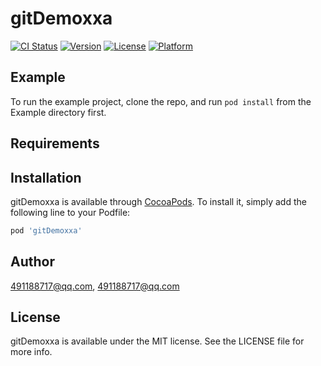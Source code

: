 # gitDemoxxa

[![CI Status](https://img.shields.io/travis/491188717@qq.com/gitDemoxxa.svg?style=flat)](https://travis-ci.org/491188717@qq.com/gitDemoxxa)
[![Version](https://img.shields.io/cocoapods/v/gitDemoxxa.svg?style=flat)](https://cocoapods.org/pods/gitDemoxxa)
[![License](https://img.shields.io/cocoapods/l/gitDemoxxa.svg?style=flat)](https://cocoapods.org/pods/gitDemoxxa)
[![Platform](https://img.shields.io/cocoapods/p/gitDemoxxa.svg?style=flat)](https://cocoapods.org/pods/gitDemoxxa)

## Example

To run the example project, clone the repo, and run `pod install` from the Example directory first.

## Requirements

## Installation

gitDemoxxa is available through [CocoaPods](https://cocoapods.org). To install
it, simply add the following line to your Podfile:

```ruby
pod 'gitDemoxxa'
```

## Author

491188717@qq.com, 491188717@qq.com

## License

gitDemoxxa is available under the MIT license. See the LICENSE file for more info.
